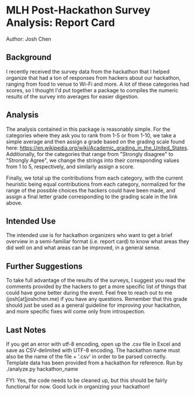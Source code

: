 # MLH Post-Hackathon Survey Analysis: Report Card
Author: Josh Chen

## Background
I recently received the survey data from the hackathon that I helped organize that had a ton of responses from hackers about our hackathon, ranging from food to venue to Wi-Fi and more. A lot of these categories had scores, so I thought I'd put together a package to compiles the numeric results of the survey into averages for easier digestion.

## Analysis
The analysis contained in this package is reasonably simple. For the categories where they ask you to rank from 1-5 or from 1-10, we take a simple average and then assign a grade based on the grading scale found here: https://en.wikipedia.org/wiki/Academic_grading_in_the_United_States. Additionally, for the categories that range from "Strongly disagree" to "Strongly Agree", we change the strings into their corresponding values from 1 to 5, respectively, and similarly assign a score.

Finally, we total up the contributions from each category, with the current heuristic being equal contributions from each category, normalized for the range of the possible choices the hackers could have been made, and assign a final letter grade corresponding to the grading scale in the link above.

## Intended Use
The intended use is for hackathon organizers who want to get a brief overview in a semi-familiar format (i.e. report card) to know what areas they did well on and what areas can be improved, in a general sense.

## Further Suggestions
To take full advantage of the results of the surveys, I suggest you read the comments provided by the hackers to get a more specific list of things that could have gone better during the event. Feel free to reach out to me (josh[at]joshchen.me) if you have any questions. Remember that this grade should just be used as a general guideline for improving your hackathon, and more specific fixes will come only from introspection.

## Last Notes
If you get an error with utf-8 encoding, open up the .csv file in Excel and save as CSV-delimited with UTF-8 encoding. The hackathon name must also be the name of the file + '.csv' in order to be parsed correctly. Template data has been provided from a hackathon for reference. Run by
    ./analyze.py hackathon_name

FYI: Yes, the code needs to be cleaned up, but this should be fairly functional for now. Good luck in organizing your hackathon!
